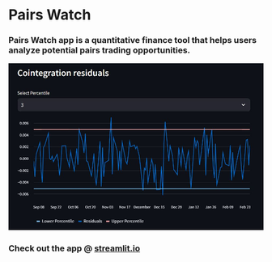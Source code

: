 # Pairs Watch

### Pairs Watch app is a quantitative finance tool that helps users analyze potential pairs trading opportunities.


<img src="sc/coint_resid.JPG" alt="Description" width="800">

### Check out the app @ [streamlit.io](https://pairs-watch-hybjopukh8vzgsdgjb5nsw.streamlit.app/)
